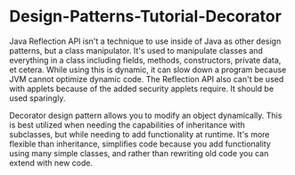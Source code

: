 # Design-Patterns-Tutorial-Decorator
Java Reflection API isn't a technique to use inside of Java as other design patterns, but a class manipulator. It's used to manipulate classes and everything in a class including fields, methods, constructors, private data, et cetera. While using this is dynamic, it can slow down a program because JVM cannot optimize dynamic code. The Reflection API also can't be used with applets because of the added security applets require. It should be used sparingly.

Decorator design pattern allows you to modify an object dynamically. This is best utilized when needing the capabilities of inheritance with subclasses, but while needing to add functionality at runtime. It's more flexible than inheritance, simplifies code because you add functionality using many simple classes, and rather than rewriting old code you can extend with new code.
